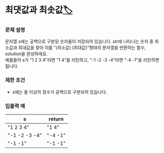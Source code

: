 # 최댓값과 최솟값[🏷️](https://programmers.co.kr/learn/courses/30/lessons/12939)

### 문제 설명
문자열 s에는 공백으로 구분된 숫자들이 저장되어 있습니다. str에 나타나는 숫자 중 최소값과 최대값을 찾아 이를 "(최소값) (최대값)"형태의 문자열을 반환하는 함수, solution을 완성하세요.  
예를들어 s가 "1 2 3 4"라면 "1 4"를 리턴하고, "-1 -2 -3 -4"라면 "-4 -1"을 리턴하면 됩니다.

### 제한 조건
- s에는 둘 이상의 정수가 공백으로 구분되어 있습니다.

### 입출력 예
s | return
---|---
"1 2 3 4" | "1 4"
"-1 -2 -3 -4" | "-4 -1"
"-1 -1" | "-1 -1"

